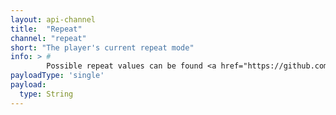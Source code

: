 ```yaml
---
layout: api-channel
title:  "Repeat"
channel: "repeat"
short: "The player's current repeat mode"
info: > #
        Possible repeat values can be found <a href="https://github.com/gmusic-utils/gmusic.js#playbackgetrepeat">here</a>
payloadType: 'single'
payload:
  type: String
---
```

